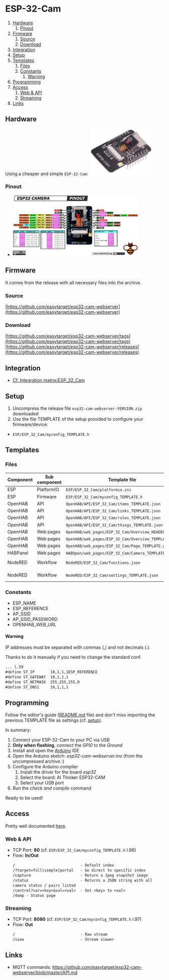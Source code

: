 # ESP-32-Cam

1. [Hardware](#hardware)
   1. [Pinout](#pinout)
1. [Firmware](#firmware)
    1. [Source](#source)
    2. [Download](#download)
2. [Integration](#integration)
3. [Setup](#setup)
4. [Templates](#templates)
    1. [Files](#files)
    2. [Constants](#constants)
        1. [Warning](#warning)
5. [Programming](#programming)
6. [Access](#access)
    1. [Web & API](#web--api)
    2. [Streaming](#streaming)
7. [Links](#links)

## Hardware
Using a cheaper and simple `ESP-32-Cam`: <img src="images/ESP_32_Cam.png" width="200"/>

### Pinout
- <img src="images/ESP_32_Cam-Pinout.png" width="400"/>

## Firmware

It comes from the release with all necessary files into the archive.

### Source

[https://github.com/easytarget/esp32-cam-webserver](https://github.com/easytarget/esp32-cam-webserver)

### Download

[https://github.com/easytarget/esp32-cam-webserver/tags](https://github.com/easytarget/esp32-cam-webserver/tags)
[https://github.com/easytarget/esp32-cam-webserver/releases](https://github.com/easytarget/esp32-cam-webserver/releases)

## Integration
- [Cf. Integration matrix/ESP_32_Cam](Integration_matrix.md#ESP_32_Cam)

## Setup

1. Uncompress the release file `esp32-cam-webserver-VERSION.zip` downloaded
2. Use the file TEMPLATE of the setup provided to configure your firmware/device:

- `ESP/ESP_32_Cam/myconfig_TEMPLATE.h`

## Templates

### Files

| Component | Sub component | Template file                                        | Generated file                                                   | Comment      |
|-----------|---------------|------------------------------------------------------|:-----------------------------------------------------------------|--------------|
| ESP       | PlatformIO    | `ESP/ESP_32_Cam/platformio.ini`                      | `generated/ESP/ESP_32_Cam/platformio.ini`                        |              |
| ESP       | Firmware      | `ESP/ESP_32_Cam/myconfig_TEMPLATE.h`                 | `generated/ESP/ESP_32_Cam/myconfig_[ESP_NAME].h`                 |              |
| OpenHAB   | API           | `OpenHAB/API/ESP_32_Cam/items_TEMPLATE.json`         | `generated/OpenHAB/API/ESP_32_Cam/items_[ESP_NAME].json`         |              | 
| OpenHAB   | API           | `OpenHAB/API/ESP_32_Cam/links_TEMPLATE.json`         | `generated/OpenHAB/API/ESP_32_Cam/links_[ESP_NAME].json`         |              | 
| OpenHAB   | API           | `OpenHAB/API/ESP_32_Cam/rules_TEMPLATE.json`         | `generated/OpenHAB/API/ESP_32_Cam/rules_[ESP_NAME].json`         |              | 
| OpenHAB   | API           | `OpenHAB/API/ESP_32_Cam/things_TEMPLATE.json`        | `generated/OpenHAB/API/ESP_32_Cam/things_[ESP_NAME].json`        |              | 
| OpenHAB   | Web pages     | `OpenHAB/web_pages/ESP_32_Cam/Overview_HEADER.yml`   | `generated/OpenHAB/web_pages/ESP_32_Cam/Overview.yml`            |              |
| OpenHAB   | Web pages     | `OpenHAB/web_pages/ESP_32_Cam/Overview_TEMPLATE.yml` | `generated/OpenHAB/web_pages/ESP_32_Cam/Overview_[ESP_NAME].yml` |              |
| OpenHAB   | Web pages     | `OpenHAB/web_pages/ESP_32_Cam/Page_TEMPLATE.yml`     | `generated/OpenHAB/web_pages/ESP_32_Cam/Page_[ESP_NAME].yml`     |              |
| HABPanel  | Web pages     | `HABOpen/web_pages/ESP_32_Cam/Camera_TEMPLATE.yml`   | `generated/HABOpen/web_pages/ESP_32_Cam/Camera_[ESP_NAME].yml`   |              |
| NodeRED   | Workflow      | `NodeRED/ESP_32_Cam/functions.json`                  | `generated/NodeRED/ESP_32_Cam/functions.json`                    | no more used |
| NodeRED   | Workflow      | `NodeRED/ESP_32_Cam/settings_TEMPLATE.json`          | `generated/NodeRED/ESP_32_Cam/settings_[ESP_NAME].json`          | no more used |

### Constants

- ESP_NAME
- ESP_REFERENCE
- AP_SSID
- AP_SSID_PASSWORD
- OPENHAB_WEB_URL

#### Warning

IP addresses must be separated with commas (,) and not decimals (.).

Thanks to do it manually if you need to change the standard conf.

````commandline
... l.59
#define ST_IP       10,1,1,1ESP_REFERENCE
#define ST_GATEWAY  10,1,1,1
#define ST_NETMASK  255,255,255,0
#define ST_DNS1     10,1,1,1
````

## Programming

Follow the editor's guide ([README.md](https://github.com/easytarget/esp32-cam-webserver#setup) file) and don't miss
importing the previous TEMPLATE file as settings (cf. [setup](#setup)).

In summary:

1. Connect your ESP-32-Cam to your PC via USB
2. **Only when flashing**, connect the _GPI0_ to the _Ground_
3. Install and open the [Arduino](https://www.arduino.cc/en/software) IDE
4. Open the Arduino sketch: _esp32-cam-webserver.ino_ (from the uncompressed archive :)
5. Configure the Arduino compiler
    1. Install the driver for the board _esp32_
    2. Select the board: AI Thinker ESP32-CAM
    3. Select your USB port
6. Run the _check and compile_ command

Ready to be used!

## Access

Pretty well documented [here](https://github.com/easytarget/esp32-cam-webserver/blob/master/API.md).

### Web & API

- TCP Port:  **80** (cf. `ESP/ESP_32_Cam/myconfig_TEMPLATE.h` l.96)
- Flow: **In/Out**
    ````commandline
    /                             - Default index
    /?target=full|simple|portal   - Go direct to specific index
    /capture                      - Return a Jpeg snapshot image
    /status                       - Returns a JSON string with all camera status / pairs listed
    /control?var=<key>&val=<val>  - Set <key> to <val>
    /dump - Status page
    ````

### Streaming

- TCP Port: **8080** (cf. `ESP/ESP_32_Cam/myconfig_TEMPLATE.h` l.97)
- Flow: **Out**
    ````commandline
    /                             - Raw stream
    /view                         - Stream viewer
    ````

## Links

- MQTT commands: https://github.com/easytarget/esp32-cam-webserver/blob/master/API.md
